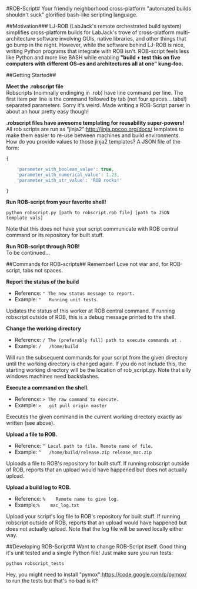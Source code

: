 #ROB-Script#
Your friendly neighborhood cross-platform "automated builds shouldn't suck" glorified bash-like scripting language.



##Motivation###
LJ-ROB (LabJack's remote orchestrated build system) simplifies cross-platform builds for LabJack's trove of cross-platform multi-architecture software involving GUIs, native libraries, and other things that go bump in the night. However, while the software behind LJ-ROB is nice, writing Python programs that integrate with ROB isn't. ROB-script feels less like Python and more like BASH while enabling **"build + test this on five computers with different OS-es and architectures all at one" kung-foo.**



##Getting Started##

**Meet the .robscript file**  
Robscripts (noimnally endinging in .rob) have line command per line. The first item per line is the command followed by tab (not four spaces... tabs!) separated parameters. Sorry it's weird. Made writing a ROB-Script parser in about an hour pretty easy though!


**.robscript files have awesome templating for reusability super-powers!**   
All rob scripts are run as "jinja2":http://jinja.pocoo.org/docs/ templates to make them easier to re-use between machines and build environments. How do you provide values to those jinja2 templates? A JSON file of the form:

```js
{

    'parameter_with_boolean_value': true,
    'parameter_with_numerical_value': 1.23,
    'parameter_with_str_value': 'ROB rocks!'

}
```


**Run ROB-script from your favorite shell!**  
```
python robscript.py [path to robscript.rob file] [path to JSON template vals]
```

Note that this does not have your script communicate with ROB central command or its repository for built stuff.  


**Run ROB-script through ROB!**  
To be continued...


##Commands for ROB-scripts##
Remember! Love not war and, for ROB-script, tabs not spaces.

**Report the status of the build**  

 *  Reference: ```"	The new status message to report.```
 *  Example: ```"	Running unit tests.```

Updates the status of this worker at ROB central command. If running robscript outside of ROB, this is a debug message printed to the shell.


**Change the working directory** 
 
 *  Reference: ```/	The (preferably full) path to execute commands at .```
 *  Example: ```/	/home/build```

Will run the subsequent commands for your script from the given directory until the working directory is changed again. If you do not include this, the starting working directory will be the location of rob_script.py. Note that silly windows machines need backslashes.


**Execute a command on the shell.**  

 *  Reference: ```>	The raw command to execute.```
 *  Example: ```>	git pull origin master```

Executes the given command in the current working directory exactly as written (see above).


**Upload a file to ROB.**

 *  Reference: ```^	Local path to file.	Remote name of file.```
 *  Example: ```^	/home/build/release.zip	release_mac.zip```

Uploads a file to ROB's repository for built stuff. If running robscript outside of ROB, reports that an upload would have happened but does not actually upload.


**Upload a build log to ROB.**

 *  Reference:  ```%	Remote name to give log.```
 *  Example:```%	mac_log.txt```

Upload your script's log file to ROB's repository for built stuff. If running robscript outside of ROB, reports that an upload would have happened but does not actually upload. Note that the log file will be saved locally either way.



##Developing ROB-Script##
Want to change ROB-Script itself. Good thing it's unit tested and a single Python file! Just make sure you run tests:

```python robscript_tests```

Hey, you might need to install "pymox":https://code.google.com/p/pymox/ to run the tests but that's no bad is it?
